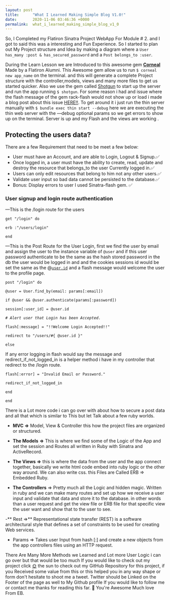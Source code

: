 ```yaml
---
layout: post
title:      "What I Learned Making Simple Blog V1.0!"
date:       2020-11-06 03:46:36 +0000
permalink:  what_i_learned_making_simple_blog_v1_0
---
```



 So, I Completed my Flatiron Sinatra Project WebApp For Module # 2.  and I got to said this was a interesting and Fun Experience.  So I started to plan out My Project structure and Idea by making a diagram where a  `User has_many :post & has_secured_password`  and a `Post belongs_to :user`.


During the Learn Lesson we are Introduced to this awesome gem **[Corneal](https://github.com/thebrianemory/corneal)** Made by a Flatiron Alumni. This Awesome gem allow us to run `$ corneal new app_name` on the terminal. and this will generate a complete Project structure with the controller,models, views and many more files to  get us started quicker. Also we use the gem called [Shotgun](https://github.com/rtomayko/shotgun) to start up the server and run the app running `$ shotgun`. For some reason i had and issue where the flash message of the gem rack-flash would not show up or load i made a blog post about this issue [HERE!!](https://eulis01.github.io/stuck_debbugging_shotgun). To get around it i just run the thin server manually  with `$ bundle exec thin start --debug` here we are executing the thin web server with the —debug optional params so we get errors to show up on the terminal. Server is up and my Flash and the views are working . 

## Protecting the users data?

There are a few Requirement that need to be meet a few below:

- User must have an Account, and are able to Login, Logout & Signup.✅
- Once logged in, a user must have the ability to create, read, update and destroy the resource that belongs_to the user Currently logged in.✅
- Users can only edit resources that belong to him not any other users.✅
- Validate user input so bad data cannot be persisted to the database.✅
- Bonus: Display errors to user I used Sinatra-flash gem. ✅

### User signup and login route  authentication

—This is the /login route for the users

`get "/login" do`

`erb :"/users/login"`

`end`

—This is the Post Route for the User Login, first we find the user by email and assign the user to the instance variable of `@user` and if this user password authenticate to be the same as the hash stored password in the db the user would be logged in and and the cookies sessions id would be set the same as the @[`user.id`](http://user.id)  and a flash message would welcome the user to the profile page.

`post "/login" do`

`@user = User.find_by(email: params[:email])`

`if @user && @user.authenticate(params[:password])`

`session[:user_id] = @user.id`

*`# Alert user that Login has been Accepted.`*

`flash[:message] = "!!Welcome Login Accepted!!"`

`redirect to "/users/#{ @user.id }"`

`else`

If any error logging in flash would say the message and redirect_if_not_logged_in is a helper method i have in my controller that redirect to the /login route.

`flash[:error] = "Invalid Email or Password."`

`redirect_if_not_logged_in`

`end`

`end`

There is a Lot more code i can go over with about how to secure a post data and all that which is similar  to This but let Talk about a  few ruby worlds.

- **MVC** **⇒** Model, View & Controller this how the project files are organized or structured.

- **The Models** **⇒** This is where we find some of the Logic of the App and set the session and Routes all written in Ruby with Sinatra and ActiveRecord.

- **The Views** **⇒** this is where the data from the user  and the app connect together, basically we write html code embed into ruby logic or the other way around. We can also write css. this Files are Called ERB ⇒ Embedded Ruby.

- **The Controllers** ⇒ Pretty much all the Logic and hidden magic. Written in ruby and we can make many routes and set up how we receive a user input and validate that data and store it to the database. in other words than a user request and get the view file or ERB file for that specific view the user want and show that to the user to see.

-** Rest ⇒** Representational state transfer (REST) is a software architectural style that defines a set of constraints to be used for creating Web services.
- Params ⇒ Takes user Input from hash [:] and create a new objects from the app controllers files using an HTTP request.

There Are Many More Methods we Learned and Lot more User Logic i can go over but that would be too much If you would like to check out my project click [🌞](https://github.com/eulis01/simple_blog_1) the sun to check out my GitHub Repository for this project, if you Received some value from this or this helped you in any way shape or form don't hesitate to shoot me a tweet.  Twitter should be Linked on the Footer of the page as well to  My Github profile If you would like to follow me or contact me thanks for reading this far. 🙌 You're Awesome Much love From EB.
